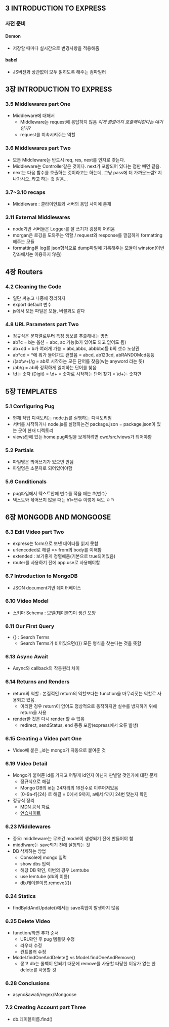 ## 3 INTRODUCTION TO EXPRESS

### 사전 준비

#### Demon

- 저장할 때마다 실시간으로 변경사항을 적용해줌

#### babel

- JS버전과 상관없이 모두 읽히도록 해주는 컴파일러

## 3장 INTRODUCTION TO EXPRESS

### 3.5 Middlewares part One

- Middleware에 대해서
  - Middleware는 request에 응답하지 않음 _이게 뭔말이지 호출해야한다는 얘기인가?_
  - request를 지속시켜주는 역할

### 3.6 Middlewares part Two

- 모든 Middleware는 반드시 req, res, next를 인자로 갖는다.
- Middleware는 Controller같은 것이다. next가 포함되어 있다는 점만 빼면 같음.
- next는 다음 함수를 호출하는 것이라고는 하는데, 그냥 pass에 더 가까운느낌? 지나가시오..라고 하는 것 같음...

### 3.7~3.10 recaps

- Middleware : 클라이언트와 서버의 응답 사이에 존재

### 3.11 External Middlewares

- node기반 서버들은 Logger를 잘 쓰기가 굉장히 어려움
- morgan은 로깅을 도와주는 역할 / request와 response를 깔끔하게 formatting해주는 모듈
- formatting된 log를 json형식으로 dump파일에 기록해주는 모듈이 winston(이번 강좌에서는 이용하지 않음)

## 4장 Routers

### 4.2 Cleaning the Code

- 일단 써놓고 나중에 정리하자
- export default 변수
- js에서 모든 파일은 모듈, 버블과도 같다

### 4.8 URL Parameters part Two

- 정규식은 문자열로부터 특정 정보를 추출해내는 방법
- ab?c = b는 옵션 = abc, ac 가능(b가 있어도 되고 없어도 됨)
- ab+cd = b가 여러개 가능 = abc,abbc, abbbbc등 b의 갯수 노상관
- ab*cd = *에 뭐가 들어가도 괜찮음 = abcd, ab123cd, abRANDOMcd등등
- /(ab\w+)/g = ab로 시작하는 모든 단어를 찾음(w는 anyword 라는 뜻)
- /ab/g = ab와 정확하게 일치하는 단어를 찾음
- \d는 숫자 (Digit) = \d+ = 숫자로 시작하는 단어 찾기 = \\d+는 숫자만

## 5장 TEMPLATES

### 5.1 Configuring Pug

- 현재 작업 디렉토리는 node.js를 실행하는 디렉토리임
- 서버를 시작하거나 node.js를 실행하는건 package.json = package.json이 있는 곳이 현재 디렉토리
- views안에 있는 home.pug파일을 보게하려면 cwd/src/views가 되어야함

### 5.2 Partials

- 파일명은 띄어쓰기가 있으면 안됨
- 파일명은 소문자로 되어있어야함

### 5.6 Conditionals

- pug파일에서 텍스트안에 변수를 적을 때는 #{변수}
- 텍스트와 섞어쓰지 않을 때는 h1=변수 이렇게 써도 ㅇㅋ

## 6장 MONGODB AND MONGOOSE

### 6.3 Edit Video part Two

- express는 form으로 보낸 데이터를 읽지 못함
- urlencoded로 해결 => from의 body를 이해함
- extended : 보기좋게 정렬해줌(기본으로 true되어있음)
- router를 사용하기 전에 app.use로 사용해야함

### 6.7 Introduction to MongoDB

- JSON document기반 데이터베이스

### 6.10 Video Model

- 스키마 Schema : 모델(테이블?)이 생긴 모양

### 6.11 Our First Query

- {} : Search Terms
  - Search Terms가 비어있으면({}) 모든 형식을 찾는다는 것을 뜻함

### 6.13 Async Await

- Async와 callback의 작동원리 차이

### 6.14 Returns and Renders

- return의 역할 : 본질적인 return의 역할보다는 function을 마무리짓는 역할로 사용되고 있음.
  - 이러한 경우 return이 없어도 정상적으로 동작하지만 실수를 방지하기 위해 return을 사용
- render한 것은 다시 render 할 수 없음
  - redirect, sendStatus, end 등등 포함(express에서 오류 발생)

### 6.15 Creating a Video part One

- Video에 붙은 \_id는 mongo가 자동으로 붙여준 것

### 6.19 Video Detail

- Mongo가 붙여준 id를 가지고 어떻게 id인지 아닌지 판별할 것인가에 대한 문제
  - 정규식으로 해결
  - Mongo DB의 id는 24자리의 16진수로 이루어져있음
  - [0-9a-f]{24} 로 해결 = 0에서 9까지, a에서 f까지 24번 맞는지 확인
- 정규식 정리
  - [MDN 공식 자료](https://developer.mozilla.org/ko/docs/Web/JavaScript/Guide/Regular_Expressions)
  - [연습사이트](https://regex101.com/)

### 6.23 Middlewares

- 중요: middleware는 무조건 model이 생성되기 전에 만들어야 함
- middlware는 save되기 전에 실행되는 것
- DB 삭제하는 방법
  - Console에 mongo 입력
  - show dbs 입력
  - 해당 DB 확인, 이번의 경우 Lemtube
  - use lemtube (db의 이름)
  - db.테이블이름.remove({})

### 6.24 Statics

- findByIdAndUpdate()에서는 save훅업이 발생하지 않음

### 6.25 Delete Video

- function/화면 추가 순서
  - URL확인 후 pug 템플릿 수정
  - 라우터 수정
  - 컨트롤러 수정
- Model.findOneAndDelete() vs Model.findOneAndRemove()
  - 몽고 db는 롤백이 안되기 때문에 remove를 사용할 타당한 이유가 없는 한 delete를 사용할 것

### 6.28 Conclusions

- async&awati/regex/Mongoose

### 7.2 Creating Account part Three

- db.테이블이름.find()
